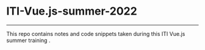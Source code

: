 # ITI-Vue.js-summer-2022

---

This repo contains notes and code snippets taken during this ITI Vue.js summer training .

